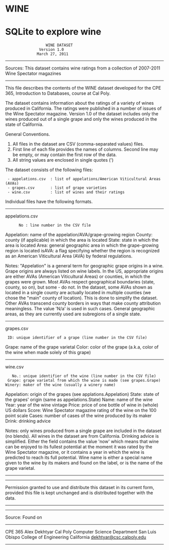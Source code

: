 # WINE
<h1>SQLite to explore wine </h1>

		              WINE DATASET
                   Version 1.0
                  March 27, 2011
************************************************************
Sources:  This dataset contains wine ratings from a
          collection of 2007-2011 Wine Spectator magazines 

************************************************************

This file describes the contents of the WINE dataset
developed for the CPE 365, Introduction to Databases,
course at Cal Poly.

The dataset contains information about the ratings of a variety of
wines produced in California. The ratings were published
in a number of issues of the Wine Spectator magazine.  Version 1.0
of the dataset includes only the wines produced out of a single grape
and only the wines produced in the state of California.


General Conventions.

 1. All files in the dataset are CSV (comma-separated values) files.
 2. First line of each file provides the names of
    columns. Second line may be empty, or may contain
    the first row of the data.
 3. All string values are enclosed in single quotes (')


  The dataset consists of the following files:

     - appelations.csv  : list of appelations/American Viticultural Areas (AVAs)
     - grapes.csv       : list of grape varieties
     - wine.csv         : list of wines and their ratings


 Individual files have the following formats.

**************************************************************************

appelations.csv

          No : line number in the CSV file  
   Appelation: name of the appelation/AVA/grape-growing region
       County: county (if applicable) in which the area is located
        State: state in which the area is located
         Area: general geographic area in which the grape-growing region is located
        isAVA: a flag specifying whether the region is recognized as an American
               Viticultural Area (AVA) by federal regulations.

Notes: "Appelation" is a general term for geographic grape origins in a wine.
       Grape origins are always listed on wine labels. 
       In the US, appropriate origins are either AVAs (American Viticultural Areas)
       or counties, in which the grapes were grown. Most AVAs respect geographical
       boundaries (state, county, so on), but some - do not. 
       In the dataset, some AVAs shown as located in a single county are actually
       located in multiple counties (we chose the "main" county of location).
       This is done to simplify the dataset. Other AVAs transcend county borders
       in ways that make county attribution meaningless. The value 'N/a' is used
       in such cases.  General geographic areas, as they are currently used
       are subregions of a single state. 

**************************************************************************

grapes.csv

     ID: unique identifier of a grape (line number in the CSV file)
  Grape: name of the grape varietal
  Color: color of the grape (a.k.a, color of the wine when made solely of
         this grape)

**************************************************************************

wine.csv

       No.: unique identifier of the wine (line number in the CSV file)
     Grape: grape varietal from which the wine is made (see grapes.Grape)
    Winery: maker of the wine (usually a winery name)
Appelation: origin of the grapes (see applations.Appelation)
     State: state of the grapes' origin (same as appelations.State)
      Name: name of the wine
      Year: year of the wine vintage
     Price: price of one bottle of wine in (whole) US dollars
     Score: Wine Spectator magazine rating of the wine on the 100 point scale
     Cases: number of cases of the wine produced by its maker
     Drink: drinking advice

Notes: only wines produced from a single grape are included in the dataset (no blends).
All wines in the dataset are from California. Drinking advice is simplified. Either
the field contains the value 'now' which means that wine can be enjoyed to its fullest
potential at the moment it was rated by the Wine Spectator magazine, or
it contains a year in which the wine is predicted to reach its full potential.
Wine name is either a special name given to the wine by its makers and found on
the label, or is the name of the grape varietal.

**************************************************************************
**************************************************************************

Permission granted to use and distribute this dataset in its current form, 
provided this file  is kept unchanged and is distributed together with the 
data.

**************************************************************************
**************************************************************************

Source:
Found on
*****************************************************
CPE 365                                 Alex Dekhtyar
Cal Poly		  Computer Science Department
San Luis Obispo                College of Engineering 
California                   dekhtyar@csc.calpoly.edu   
*****************************************************
